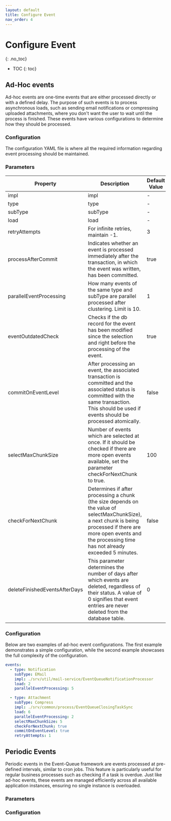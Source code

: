 ```yaml
---
layout: default
title: Configure Event
nav_order: 4
---
```


<!-- prettier-ignore-start -->
# Configure Event
{: .no_toc}
<!-- prettier-ignore-end -->

<!-- prettier-ignore -->
- TOC
{: toc}

## Ad-Hoc events

Ad-hoc events are one-time events that are either processed directly or with a defined delay. The purpose of such events
is to process asynchronous loads, such as sending email notifications or compressing uploaded attachments, where you
don't want the user to wait until the process is finished. These events have various configurations to determine how 
they should be processed.

### Configuration

The configuration YAML file is where all the required information regarding event processing should be maintained.

### Parameters

| Property                      | Description                                                                                                                                                                                                             | Default Value |
| ----------------------------- | ----------------------------------------------------------------------------------------------------------------------------------------------------------------------------------------------------------------------- | ------------- |
| impl                          | impl                                                                                                                                                                                                                    | -             |
| type                          | type                                                                                                                                                                                                                    | -             |
| subType                       | subType                                                                                                                                                                                                                 | -             |
| load                          | load                                                                                                                                                                                                                    | -             |
| retryAttempts                 | For infinite retries, maintain -1.                                                                                                                                                                                      | 3             |
| processAfterCommit            | Indicates whether an event is processed immediately after the transaction, in which the event was written, has been committed.                                                                                          | true          |
| parallelEventProcessing       | How many events of the same type and subType are parallel processed after clustering. Limit is 10.                                                                                                                      | 1             |
| eventOutdatedCheck            | Checks if the db record for the event has been modified since the selection and right before the processing of the event.                                                                                               | true          |
| commitOnEventLevel            | After processing an event, the associated transaction is committed and the associated status is committed with the same transaction. This should be used if events should be processed atomically.                      | false         |
| selectMaxChunkSize            | Number of events which are selected at once. If it should be checked if there are more open events available, set the parameter checkForNextChunk to true.                                                              | 100           |
| checkForNextChunk             | Determines if after processing a chunk (the size depends on the value of selectMaxChunkSize), a next chunk is being processed if there are more open events and the processing time has not already exceeded 5 minutes. | false         |
| deleteFinishedEventsAfterDays | This parameter determines the number of days after which events are deleted, regardless of their status. A value of 0 signifies that event entries are never deleted from the database table.                           | 0             |

### Configuration

Below are two examples of ad-hoc event configurations. The first example demonstrates a simple configuration, while the
second example showcases the full complexity of the configuration.

```yaml
events:
  - type: Notification
    subType: EMail
    impl: ./srv/util/mail-service/EventQueueNotificationProcessor
    load: 2
    parallelEventProcessing: 5

  - type: Attachment
    subType: Compress
    impl: ./srv/common/process/EventQueueClosingTaskSync
    load: 6
    parallelEventProcessing: 2
    selectMaxChunkSize: 5
    checkForNextChunk: true
    commitOnEventLevel: true
    retryAttempts: 1
```

## Periodic Events

Periodic events in the Event-Queue framework are events processed at pre-defined intervals, similar to cron jobs.
This feature is particularly useful for regular business processes such as checking if a task is overdue. Just like
ad-hoc events, these events are managed efficiently across all available application instances, ensuring no single
instance is overloaded.

### Parameters

### Configuration
